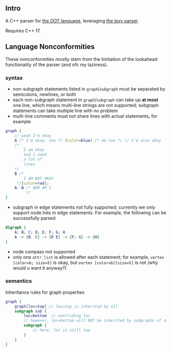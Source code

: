 ## Intro

A C++ parser for [the DOT language](https://graphviz.org/doc/info/lang.html), leveraging [the lexy parser](https://github.com/foonathan/lexy).

Requires C++ 17. 

## Language Nonconformities

These nonconformities mostly stem from the limitation of the lookahead functionality of the parser (and ofc my laziness).
### syntax
- non-subgraph statements listed in `graph`/`subgraph` must be separated by semicolons, newlines, or both
- each non-subgraph statement in `graph`/`subgraph` can take up **at most** one line, which means multi-line strings are not supported; subgraph statements can take multiple line with no problem
- multi-line comments must not share lines with actual statements, for example
```dot
graph {
    // yeah I'm okay
    A /* I'm okay, too */ [color=blue] /* me too */ // I'm also okay
    /*
        I am okay 
        and I need 
        a lot of
        lines
    */
    B /* 
        I AM NOT OKAY
     */[color=red]; 
    A--B /* NOR AM I
         */
}
```
- subgraph in edge statements not fully supported; currently we only support node lists in edge statements. For example, the following can be successfully parsed
```dot
digraph {
    A; B; C; D; E; F; G; H
    A -> {B, C} -> {D E} -> {F; G} -> {H}
}
```

- node compass not supported
- only one `attr_list` is allowed after each statement; for example, `vertex [color=b; size=5]` is okay, but `vertex [color=b][size=5]` is not (why would u want it anyway?)

### semantics
Inheritance rules for graph properties
```dot
graph {
    graph[loc=top] // loc=top is inherited by all
    subgraph sub {
        loc=bottom  // overriding loc 
        // however, loc=bottom will NOT be inherited by subgraphs of sub
        subgraph {
            // here, loc is still top
        }
    }
}
```